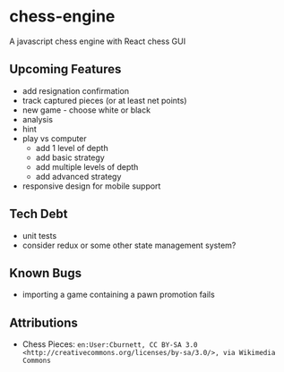 # chess-engine

A javascript chess engine with React chess GUI

## Upcoming Features

- add resignation confirmation
- track captured pieces (or at least net points)
- new game - choose white or black
- analysis
- hint
- play vs computer
  - add 1 level of depth
  - add basic strategy
  - add multiple levels of depth
  - add advanced strategy
- responsive design for mobile support

## Tech Debt

- unit tests
- consider redux or some other state management system?

## Known Bugs

<!-- - _none_ -->
- importing a game containing a pawn promotion fails

## Attributions

- Chess Pieces: `en:User:Cburnett, CC BY-SA 3.0 <http://creativecommons.org/licenses/by-sa/3.0/>, via Wikimedia Commons`
